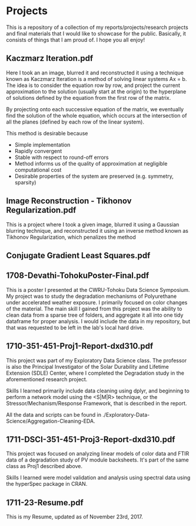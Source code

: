 # Projects

This is a repository of a collection of my reports/projects/research projects and final materials that I would like to showcase for the public. Basically, it consists of things that I am proud of. I hope you all enjoy!

## Kaczmarz Iteration.pdf

Here I took an an image, blurred it and reconstructed it using a technique known as Kaczmarz Iteration is a method of solving linear systems Ax = b. The idea is to consider the equation row by row, and project the current approximation to the solution (usually start at the origin) to the hyperplane of solutions defined by the equation from the first row of the matrix.

By projecting onto each successive equation of the matrix, we eventually find the solution of the whole equation, which occurs at the intersection of all the planes (defined by each row of the linear system).

This method is desirable because
* Simple implementation
* Rapidly convergent
* Stable with respect to round-off errors
* Method informs us of the quality of approximation at negligible computational cost
* Desirable properties of the system are preserved (e.g. symmetry, sparsity)

## Image Reconstruction - Tikhonov Regularization.pdf

This is a project where I took a given image, blurred it using a Gaussian blurring technique, and reconstructed it using an inverse method known as Tikhonov Regularization, which penalizes the method

## Conjugate Gradient Least Squares.pdf



## 1708-Devathi-TohokuPoster-Final.pdf

This is a poster I presented at the CWRU-Tohoku Data Science Symposium. My project was to study the degradation mechanisms of Polyurethane under accelerated weather exposure. I primarily focused on color changes of the material. The main skill I gained from this project was the ability to clean data from a sparse tree of folders, and aggregate it all into one tidy dataframe for proper analysis. I would include the data in my repository, but that was requested to be left in the lab's local hard drive.

## 1710-351-451-Proj1-Report-dxd310.pdf

This project was part of my Exploratory Data Science class. The professor is also the Principal Investigator of the Solar Durability and Lifetime Extension (SDLE) Center, where I completed the Degradation study in the aforementioned research project.

Skills I learned primarily include data cleaning using dplyr, and beginning to perform a network model using the <S|M|R> technique, or the Stressor/Mechanism/Response Framework, that is described in the report.

All the data and scripts can be found in ./Exploratory-Data-Science/Aggregation-Cleaning-EDA.

## 1711-DSCI-351-451-Proj3-Report-dxd310.pdf

This project was focused on analyzing linear models of color data and FTIR data of a degradation study of PV module backsheets. It's part of the same class as Proj1 described above.

Skills I learned were model validation and analysis using spectral data using the hyperSpec package in CRAN.

## 1711-23-Resume.pdf

This is my Resume, updated as of November 23rd, 2017.
